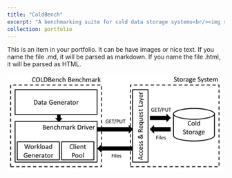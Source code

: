```yaml
---
title: "ColdBench"
excerpt: "A benchmarking suite for cold data storage systems<br/><img src='/images/coldbench.png' width='500'><br/>"
collection: portfolio
---
```


This is an item in your portfolio. It can be have images or nice text. If you name the file .md, it will be parsed as markdown. If you name the file .html, it will be parsed as HTML. 

<img src='/images/coldbench.png' width='500'>
